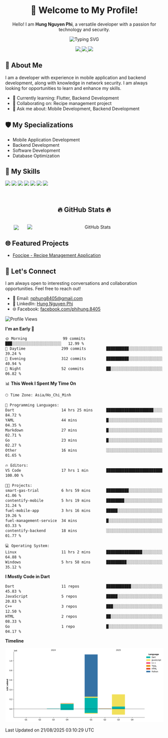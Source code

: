 <div align="center">
  <h1>👋 Welcome to My Profile!</h1>
  <p>Hello! I am <strong>Hung Nguyen Phi</strong>, a versatile developer with a passion for technology and security.</p>
  <img src="https://readme-typing-svg.herokuapp.com?size=25&duration=2500&color=8C43EA&vCenter=true&width=450&height=40&lines=Mobile+Developer+%7C+Backend+Developer+%7C+Cyber+Security" alt="Typing SVG" />
</div>

<p align="center">
  <a href="https://vn.linkedin.com/in/hung-nguyen-phi">
    <img src="https://img.shields.io/badge/-LinkedIn-0077B5?style=for-the-badge&logo=Linkedin&logoColor=white"/>
  </a>
  <a href="https://www.facebook.com/phihung.8405">
    <img src="https://img.shields.io/badge/-Facebook-1877F2?style=for-the-badge&logo=Facebook&logoColor=white"/>
  </a>
  <a href="mailto:nphung8405@gmail.com">
    <img src="https://img.shields.io/badge/-Email-D14836?style=for-the-badge&logo=Gmail&logoColor=white"/>
  </a>
</p>

## 🚀 About Me

I am a developer with experience in mobile application and backend development, along with knowledge in network security. I am always looking for opportunities to learn and enhance my skills.

- 🌱 Currently learning: Flutter, Backend Development
- 👯 Collaborating on: Recipe management project
- 💬 Ask me about: Mobile Development, Backend Development

## 🛡️ My Specializations

- Mobile Application Development
- Backend Development
- Software Development
- Database Optimization

## 🌟 My Skills

![](https://img.shields.io/badge/-Dart-0175C2?style=flat-square&logo=dart&logoColor=white)
![](https://img.shields.io/badge/-Flutter-02569B?style=flat-square&logo=flutter&logoColor=white)
![](https://img.shields.io/badge/-Node.js-8CC84B?style=flat-square&logo=node.js&logoColor=white)
![](https://img.shields.io/badge/-JavaScript-F7DF1E?style=flat-square&logo=javascript&logoColor=black)
![](https://img.shields.io/badge/-Python-3776AB?style=flat-square&logo=Python&logoColor=white)
![](https://img.shields.io/badge/-PostgreSQL-336791?style=flat-square&logo=postgresql&logoColor=white)
![](https://img.shields.io/badge/-MongoDB-47A248?style=flat-square&logo=mongodb&logoColor=white)

<br>
<h2 align="center">🔥 GitHub Stats 🔥</h2>
<!-- https://github.com/anuraghazra/github-readme-stats -->
<br>
<div align=center>
  <a href="#" title="BenjaminHung8405">
    <img width="315" align="center" src="https://github-readme-stats.vercel.app/api/top-langs/?username=BenjaminHung8405&hide=c%23,powershell,Mathematica,Ruby,Objective-C,Objective-C%2b%2b,Cuda&title_color=61dafb&text_color=ffffff&icon_color=61dafb&bg_color=20232a&langs_count=8&layout=compact&border_color=61dafb&hide_border=true" />
  </a>
  <a href="#" title="BenjaminHung8405">
    <img align="right" width="434" src="https://github-readme-stats.vercel.app/api?username=BenjaminHung8405&count_private=true&show_icons=true&theme=tokyonight" alt="GitHub Stats" />
  </a>
</div>

## 🌐 Featured Projects

- [Foocipe - Recipe Management Application](https://github.com/BenjaminHung8405/foocipe-cooking-app)

## 🤝 Let's Connect

I am always open to interesting conversations and collaboration opportunities. Feel free to reach out!

- 📧 Email: nphung8405@gmail.com
- 💼 LinkedIn: [Hung Nguyen Phi](https://vn.linkedin.com/in/hung-nguyen-phi)
- 🌐 Facebook: [facebook.com/phihung.8405](https://www.facebook.com/phihung.8405)

<!--START_SECTION:waka-->
![Profile Views](http://img.shields.io/badge/Profile%20Views-16-blue)

**I'm an Early 🐤** 

```text
🌞 Morning                99 commits          ███░░░░░░░░░░░░░░░░░░░░░░   12.99 % 
🌆 Daytime                299 commits         ██████████░░░░░░░░░░░░░░░   39.24 % 
🌃 Evening                312 commits         ██████████░░░░░░░░░░░░░░░   40.94 % 
🌙 Night                  52 commits          ██░░░░░░░░░░░░░░░░░░░░░░░   06.82 % 
```


📊 **This Week I Spent My Time On** 

```text
🕑︎ Time Zone: Asia/Ho_Chi_Minh

💬 Programming Languages: 
Dart                     14 hrs 25 mins      █████████████████████░░░░   84.72 % 
YAML                     44 mins             █░░░░░░░░░░░░░░░░░░░░░░░░   04.35 % 
Markdown                 27 mins             █░░░░░░░░░░░░░░░░░░░░░░░░   02.71 % 
Go                       23 mins             █░░░░░░░░░░░░░░░░░░░░░░░░   02.27 % 
Other                    16 mins             ░░░░░░░░░░░░░░░░░░░░░░░░░   01.65 % 

🔥 Editors: 
VS Code                  17 hrs 1 min        █████████████████████████   100.00 % 

🐱‍💻 Projects: 
smart-gas-trial          6 hrs 59 mins       ██████████░░░░░░░░░░░░░░░   41.06 % 
contentify-mobile        5 hrs 19 mins       ████████░░░░░░░░░░░░░░░░░   31.24 % 
fuel-mobile-app          3 hrs 16 mins       █████░░░░░░░░░░░░░░░░░░░░   19.26 % 
fuel-management-service  34 mins             █░░░░░░░░░░░░░░░░░░░░░░░░   03.33 % 
contentify-backend       18 mins             ░░░░░░░░░░░░░░░░░░░░░░░░░   01.77 % 

💻 Operating System: 
Linux                    11 hrs 2 mins       ████████████████░░░░░░░░░   64.88 % 
Windows                  5 hrs 58 mins       █████████░░░░░░░░░░░░░░░░   35.12 % 
```

**I Mostly Code in Dart** 

```text
Dart                     11 repos            ███████████░░░░░░░░░░░░░░   45.83 % 
JavaScript               5 repos             █████░░░░░░░░░░░░░░░░░░░░   20.83 % 
C++                      3 repos             ███░░░░░░░░░░░░░░░░░░░░░░   12.50 % 
HTML                     2 repos             ██░░░░░░░░░░░░░░░░░░░░░░░   08.33 % 
Go                       1 repo              █░░░░░░░░░░░░░░░░░░░░░░░░   04.17 % 
```



**Timeline**

![Lines of Code chart](https://raw.githubusercontent.com/BenjaminHung8405/BenjaminHung8405/main/assets/bar_graph.png)


 Last Updated on 21/08/2025 03:10:29 UTC
<!--END_SECTION:waka-->
